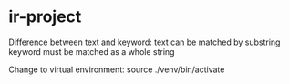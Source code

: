 # ir-project

Difference between text and keyword:
    text can be matched by substring
    keyword must be matched as a whole string

Change to virtual environment: source ./venv/bin/activate